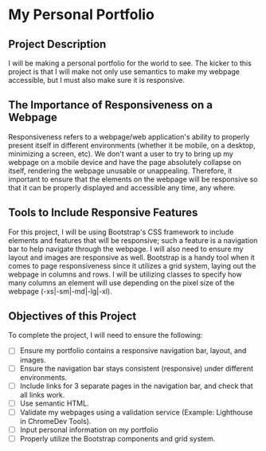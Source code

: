# My Personal Portfolio

## Project Description

I will be making a personal portfolio for the world to see. The kicker to this project is that I will make not only use semantics to make my webpage accessible, but I must also make sure it is responsive.

## The Importance of Responsiveness on a Webpage

Responsiveness refers to a webpage/web application's ability to properly present itself in different environments (whether it be mobile, on a desktop, minimizing a screen, etc). We don't want a user to try to bring up my webpage on a mobile device and have the page absolutely collapse on itself, rendering the webpage unusable or unappealing. Therefore, it important to ensure that the elements on the webpage will be responsive so that it can be properly displayed and accessible any time, any where.

## Tools to Include Responsive Features

For this project, I will be using Bootstrap's CSS framework to include elements and features that will be responsive; such a feature is a navigation bar to help navigate through the webpage. I will also need to ensure my layout and images are responsive as well. 
Bootstrap is a handy tool when it comes to page responsiveness since it utilizes a grid system, laying out the webpage in columns and rows. I will be utilizing classes to specify how many columns an element will use depending on the pixel size of the webpage (-xs|-sm|-md|-lg|-xl).

## Objectives of this Project

To complete the project, I will need to ensure the following:

- [ ] Ensure my portfolio contains a responsive navigation bar, layout, and images.
- [ ] Ensure the navigation bar stays consistent (responsive) under different environments.
- [ ] Include links for 3 separate pages in the navigation bar, and check that all links work.
- [ ] Use semantic HTML.
- [ ] Validate my webpages using a validation service (Example: Lighthouse in ChromeDev Tools).
- [ ] Input personal information on my portfolio
- [ ] Properly utilize the Bootstrap components and grid system.